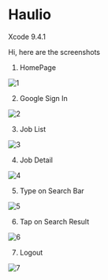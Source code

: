 # Haulio

Xcode 9.4.1

Hi, here are the screenshots

1. HomePage


![1](https://user-images.githubusercontent.com/34340326/49342886-b6151980-f69b-11e8-95db-b307104402a7.png)


2. Google Sign In


![2](https://user-images.githubusercontent.com/34340326/49342911-f6749780-f69b-11e8-8aca-f57853e92462.png)


3. Job List


![3](https://user-images.githubusercontent.com/34340326/49342915-01c7c300-f69c-11e8-8cf4-63bb57fe86de.png)


4. Job Detail


![4](https://user-images.githubusercontent.com/34340326/49342917-055b4a00-f69c-11e8-8670-600cdb50e073.png)


5. Type on Search Bar


![5](https://user-images.githubusercontent.com/34340326/49342920-068c7700-f69c-11e8-8806-543e69b96a42.png)


6. Tap on Search Result


![6](https://user-images.githubusercontent.com/34340326/49342922-07bda400-f69c-11e8-9f4b-2a8041efa418.png)


7. Logout


![7](https://user-images.githubusercontent.com/34340326/49342923-09876780-f69c-11e8-8cd8-d591624d3e59.png)

